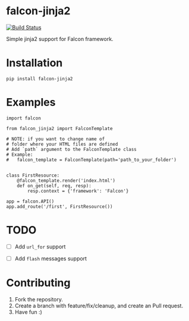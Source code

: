 # falcon-jinja2

[![Build Status](https://travis-ci.org/mikeylight/falcon-jinja.svg?branch=master)](https://travis-ci.org/mikeylight/falcon-jinja)


Simple jinja2 support for Falcon framework.


Installation
============
```pip install falcon-jinja2```


Examples
========
```
import falcon

from falcon_jinja2 import FalconTemplate

# NOTE: if you want to change name of
# folder where your HTML files are defined
# Add `path` argument to the FalconTemplate class
# Example:
#   falcon_template = FalconTemplate(path='path_to_your_folder')


class FirstResource:
    @falcon_template.render('index.html')
    def on_get(self, req, resp):
        resp.context = {'framework': 'Falcon'}

app = falcon.API()
app.add_route('/first', FirstResource())
```

TODO
====
- [ ] Add ```url_for``` support
- [ ] Add ```flash``` messages support


Contributing
============
1. Fork the repository.
2. Create a branch with feature/fix/cleanup, and create an Pull request.
3. Have fun :)
